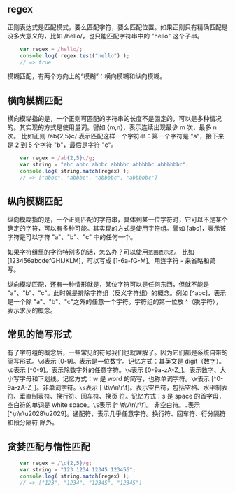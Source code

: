 regex
--
正则表达式是匹配模式，要么匹配字符，要么匹配位置。如果正则只有精确匹配是没多大意义的，比如 /hello/，也只能匹配字符串中的 "hello" 这个子串。
```javascript
	var regex = /hello/;
	console.log( regex.test("hello") );
	// => true
```
模糊匹配，有两个方向上的“模糊”：横向模糊和纵向模糊。

横向模糊匹配
-
横向模糊指的是，一个正则可匹配的字符串的长度不是固定的，可以是多种情况的。其实现的方式是使用量词。譬如 {m,n}，表示连续出现最少 m 次，最多 n 次。
比如正则 /ab{2,5}c/ 表示匹配这样一个字符串：第一个字符是 "a"，接下来是 2 到 5 个字符 "b"，最后是字符 "c"。
```javascript
	var regex = /ab{2,5}c/g;
	var string = "abc abbc abbbc abbbbc abbbbbc abbbbbbc";
	console.log( string.match(regex) );
	// => ["abbc", "abbbc", "abbbbc", "abbbbbc"]
```

纵向模糊匹配
-
纵向模糊指的是，一个正则匹配的字符串，具体到某一位字符时，它可以不是某个确定的字符，可以有多种可能。其实现的方式是使用字符组。譬如 [abc]，表示该字符是可以字符 "a"、"b"、"c" 中的任何一个。

如果字符组里的字符特别多的话，怎么办？可以使用`范围表示法`。
比如 [123456abcdefGHIJKLM]，可以写成 [1-6a-fG-M]。用连字符 - 来省略和简写。

纵向模糊匹配，还有一种情形就是，某位字符可以是任何东西，但就不能是 "a"、"b"、"c"。此时就是排除字符组（反义字符组）的概念。例如 [^abc]，表示是一个除 "a"、"b"、"c"之外的任意一个字符。字符组的第一位放 ^（脱字符），表示求反的概念。

常见的简写形式
-
有了字符组的概念后，一些常见的符号我们也就理解了。因为它们都是系统自带的简写形式。`\d`表示 [0-9]。表示是一位数字。记忆方式：其英文是 digit（数字）。
`\D`表示 [^0-9]。表示除数字外的任意字符。`\w`表示 [0-9a-zA-Z_]。表示数字、大小写字母和下划线。记忆方式：w 是 word 的简写，也称单词字符。`\W`表示 [^0-9a-zA-Z_]。非单词字符。`\s`表示 [ \t\v\n\r\f]。表示空白符，包括空格、水平制表符、垂直制表符、换行符、回车符、换页
符。记忆方式：s 是 space 的首字母，空白符的单词是 white space。`\S`表示 [^ \t\v\n\r\f]。 非空白符。`.`表示 [^\n\r\u2028\u2029]。通配符，表示几乎任意字符。换行符、回车符、行分隔符和段分隔符
除外。

贪婪匹配与惰性匹配
-
```javascript
	var regex = /\d{2,5}/g;
	var string = "123 1234 12345 123456";
	console.log( string.match(regex) );
	// => ["123", "1234", "12345", "12345"]
```